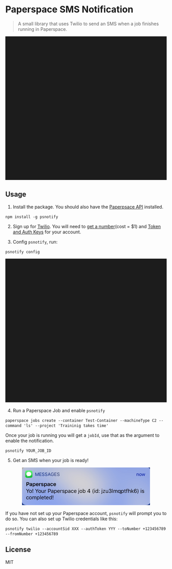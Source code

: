 # Paperspace SMS Notification

> A small library that uses Twilio to send an SMS when a job finishes running in Paperspace. 

<p align="center">
    <img src="https://raw.githubusercontent.com/cvalenzuela/psnotify/master/static/demo.svg">
</p>

## Usage

1) Install the package. You should also have the [Paperpsace API](https://www.paperspace.com/api) installed.
```
npm install -g psnotify
```

2) Sign up for [Twilio](). You will need to [get a number]((https://support.twilio.com/hc/en-us/articles/223135247-How-to-Search-for-and-Purchase-Twilio-Phone-Numbers-from-Console))(cost = $1) and [Token and Auth Keys](https://support.twilio.com/hc/en-us/articles/223136027-Auth-Tokens-and-how-to-change-them) for your account.

3) Config `psnotify`, run:

```
psnotify config
```

<p align="center">
    <img src="https://raw.githubusercontent.com/cvalenzuela/psnotify/master/static/settwilio.svg">
</p>

4) Run a Paperspace Job and enable `psnotify`

```
paperspace jobs create --container Test-Container --machineType C2 --command 'ls' --project 'Traininig takes time'
```

Once your job is running you will get a `jobId`, use that as the argument to enable the notification.

```
psnotify YOUR_JOB_ID
```

5) Get an SMS when your job is ready!

<p align="center">
    <img width=400 src="static/sms.jpg">
</p>

If you have not set up your Paperspace account, `psnotify` will prompt you to do so. You can also set up Twilio credentials like this:

```
psnotify twilio --accountSid XXX --authToken YYY --toNumber +123456789 --fromNumber +123456789
```

## License

MIT